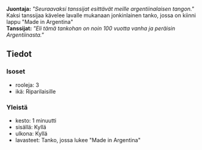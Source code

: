 **Juontaja:** _"Seuraavaksi tanssijat esittävät meille argentiinalaisen tangon."_<br>
Kaksi tanssijaa kävelee lavalle mukanaan jonkinlainen tanko, jossa on kiinni lappu "Made in Argentina"<br>
**Tanssijat:** _"Eli tämä tankohan on noin 100 vuotta vanha ja peräisin Argentiinasta."_


## Tiedot
### Isoset
- rooleja: 3
- ikä: Riparilaisille

### Yleistä
- kesto: 1 minuutti
- sisällä: Kyllä
- ulkona: Kyllä
- lavasteet: Tanko, jossa lukee "Made in Argentina"